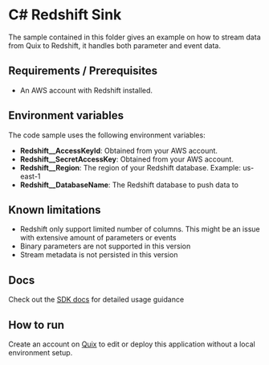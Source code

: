 # C# Redshift Sink

The sample contained in this folder gives an example on how to stream data from Quix to Redshift, it handles both parameter and event data.

## Requirements / Prerequisites
 - An AWS account with Redshift installed.

## Environment variables

The code sample uses the following environment variables:

- **Redshift__AccessKeyId**: Obtained from your AWS account.
- **Redshift__SecretAccessKey**: Obtained from your AWS account.
- **Redshift__Region**: The region of your Redshift database. Example: us-east-1
- **Redshift__DatabaseName**: The Redshift database to push data to

## Known limitations 
- Redshift only support limited number of columns. This might be an issue with extensive amount of parameters or events
- Binary parameters are not supported in this version
- Stream metadata is not persisted in this version

## Docs
Check out the [SDK docs](https://quix.io/docs/sdk/introduction.html) for detailed usage guidance

## How to run
Create an account on [Quix](https://portal.platform.quix.ai/self-sign-up?xlink=github) to edit or deploy this application without a local environment setup.
